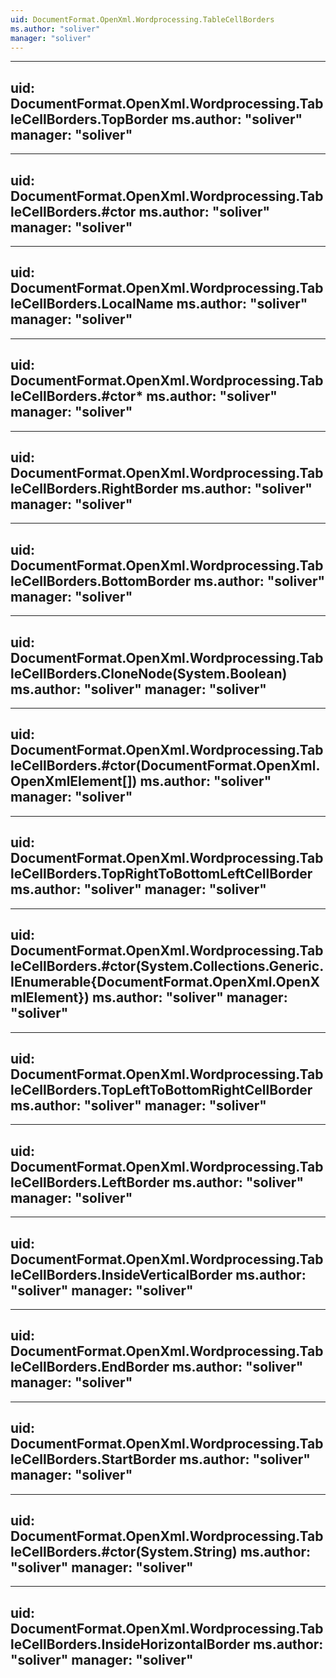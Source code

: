 ```yaml
---
uid: DocumentFormat.OpenXml.Wordprocessing.TableCellBorders
ms.author: "soliver"
manager: "soliver"
---
```


---
uid: DocumentFormat.OpenXml.Wordprocessing.TableCellBorders.TopBorder
ms.author: "soliver"
manager: "soliver"
---

---
uid: DocumentFormat.OpenXml.Wordprocessing.TableCellBorders.#ctor
ms.author: "soliver"
manager: "soliver"
---

---
uid: DocumentFormat.OpenXml.Wordprocessing.TableCellBorders.LocalName
ms.author: "soliver"
manager: "soliver"
---

---
uid: DocumentFormat.OpenXml.Wordprocessing.TableCellBorders.#ctor*
ms.author: "soliver"
manager: "soliver"
---

---
uid: DocumentFormat.OpenXml.Wordprocessing.TableCellBorders.RightBorder
ms.author: "soliver"
manager: "soliver"
---

---
uid: DocumentFormat.OpenXml.Wordprocessing.TableCellBorders.BottomBorder
ms.author: "soliver"
manager: "soliver"
---

---
uid: DocumentFormat.OpenXml.Wordprocessing.TableCellBorders.CloneNode(System.Boolean)
ms.author: "soliver"
manager: "soliver"
---

---
uid: DocumentFormat.OpenXml.Wordprocessing.TableCellBorders.#ctor(DocumentFormat.OpenXml.OpenXmlElement[])
ms.author: "soliver"
manager: "soliver"
---

---
uid: DocumentFormat.OpenXml.Wordprocessing.TableCellBorders.TopRightToBottomLeftCellBorder
ms.author: "soliver"
manager: "soliver"
---

---
uid: DocumentFormat.OpenXml.Wordprocessing.TableCellBorders.#ctor(System.Collections.Generic.IEnumerable{DocumentFormat.OpenXml.OpenXmlElement})
ms.author: "soliver"
manager: "soliver"
---

---
uid: DocumentFormat.OpenXml.Wordprocessing.TableCellBorders.TopLeftToBottomRightCellBorder
ms.author: "soliver"
manager: "soliver"
---

---
uid: DocumentFormat.OpenXml.Wordprocessing.TableCellBorders.LeftBorder
ms.author: "soliver"
manager: "soliver"
---

---
uid: DocumentFormat.OpenXml.Wordprocessing.TableCellBorders.InsideVerticalBorder
ms.author: "soliver"
manager: "soliver"
---

---
uid: DocumentFormat.OpenXml.Wordprocessing.TableCellBorders.EndBorder
ms.author: "soliver"
manager: "soliver"
---

---
uid: DocumentFormat.OpenXml.Wordprocessing.TableCellBorders.StartBorder
ms.author: "soliver"
manager: "soliver"
---

---
uid: DocumentFormat.OpenXml.Wordprocessing.TableCellBorders.#ctor(System.String)
ms.author: "soliver"
manager: "soliver"
---

---
uid: DocumentFormat.OpenXml.Wordprocessing.TableCellBorders.InsideHorizontalBorder
ms.author: "soliver"
manager: "soliver"
---
